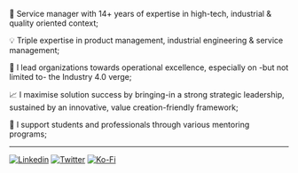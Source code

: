 💼 Service manager with 14+ years of expertise in high-tech, industrial & quality oriented context;

💡 Triple expertise in product management, industrial engineering & service management;

🚀 I lead organizations towards operational excellence, especially on -but not limited to- the Industry 4.0 verge;

📈 I maximise solution success by bringing-in a strong strategic leadership, sustained by an innovative, value creation-friendly framework;

🌱 I support students and professionals through various mentoring programs;

<hr>

[![Linkedin](https://img.shields.io/badge/LinkedIn-0077B5?style=for-the-badge&logo=linkedin&logoColor=white)](http://www.linkedin.com/in/thomasgervais)
[![Twitter](https://img.shields.io/badge/Twitter-1DA1F2?style=for-the-badge&logo=twitter&logoColor=white)](https://www.twitter.com/tomgrv)
[![Ko-Fi](https://img.shields.io/badge/Ko--fi-F16061?style=for-the-badge&logo=ko-fi&logoColor=white)](https://ko-fi.com/tomgrv)

